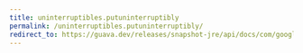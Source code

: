 ```yaml
---
title: uninterruptibles.putuninterruptibly
permalink: /uninterruptibles.putuninterruptibly/
redirect_to: https://guava.dev/releases/snapshot-jre/api/docs/com/google/common/util/concurrent/Uninterruptibles.html#putUninterruptibly-java.util.concurrent.BlockingQueue-E-
---
```

